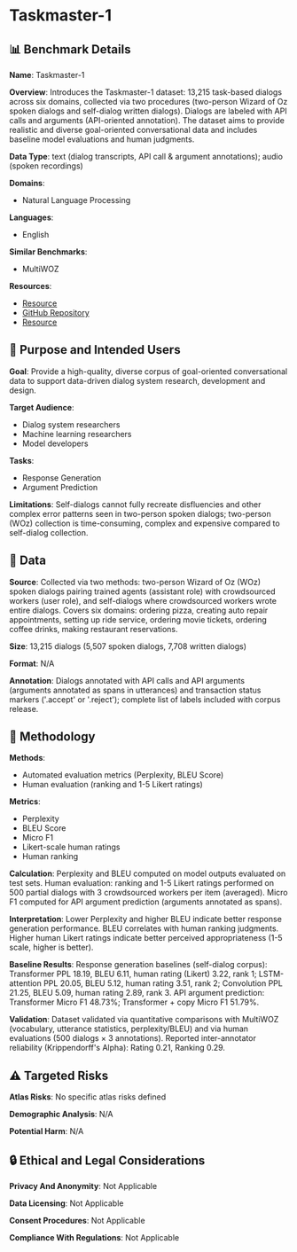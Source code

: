 # Taskmaster-1

## 📊 Benchmark Details

**Name**: Taskmaster-1

**Overview**: Introduces the Taskmaster-1 dataset: 13,215 task-based dialogs across six domains, collected via two procedures (two-person Wizard of Oz spoken dialogs and self-dialog written dialogs). Dialogs are labeled with API calls and arguments (API-oriented annotation). The dataset aims to provide realistic and diverse goal-oriented conversational data and includes baseline model evaluations and human judgments.

**Data Type**: text (dialog transcripts, API call & argument annotations); audio (spoken recordings)

**Domains**:
- Natural Language Processing

**Languages**:
- English

**Similar Benchmarks**:
- MultiWOZ

**Resources**:
- [Resource](https://g.co/dataset/taskmaster-1)
- [GitHub Repository](https://github.com/pytorch/fairseq)
- [Resource](https://arxiv.org/abs/1909.05358)

## 🎯 Purpose and Intended Users

**Goal**: Provide a high-quality, diverse corpus of goal-oriented conversational data to support data-driven dialog system research, development and design.

**Target Audience**:
- Dialog system researchers
- Machine learning researchers
- Model developers

**Tasks**:
- Response Generation
- Argument Prediction

**Limitations**: Self-dialogs cannot fully recreate disfluencies and other complex error patterns seen in two-person spoken dialogs; two-person (WOz) collection is time-consuming, complex and expensive compared to self-dialog collection.

## 💾 Data

**Source**: Collected via two methods: two-person Wizard of Oz (WOz) spoken dialogs pairing trained agents (assistant role) with crowdsourced workers (user role), and self-dialogs where crowdsourced workers wrote entire dialogs. Covers six domains: ordering pizza, creating auto repair appointments, setting up ride service, ordering movie tickets, ordering coffee drinks, making restaurant reservations.

**Size**: 13,215 dialogs (5,507 spoken dialogs, 7,708 written dialogs)

**Format**: N/A

**Annotation**: Dialogs annotated with API calls and API arguments (arguments annotated as spans in utterances) and transaction status markers ('.accept' or '.reject'); complete list of labels included with corpus release.

## 🔬 Methodology

**Methods**:
- Automated evaluation metrics (Perplexity, BLEU Score)
- Human evaluation (ranking and 1-5 Likert ratings)

**Metrics**:
- Perplexity
- BLEU Score
- Micro F1
- Likert-scale human ratings
- Human ranking

**Calculation**: Perplexity and BLEU computed on model outputs evaluated on test sets. Human evaluation: ranking and 1-5 Likert ratings performed on 500 partial dialogs with 3 crowdsourced workers per item (averaged). Micro F1 computed for API argument prediction (arguments annotated as spans).

**Interpretation**: Lower Perplexity and higher BLEU indicate better response generation performance. BLEU correlates with human ranking judgments. Higher human Likert ratings indicate better perceived appropriateness (1-5 scale, higher is better).

**Baseline Results**: Response generation baselines (self-dialog corpus): Transformer PPL 18.19, BLEU 6.11, human rating (Likert) 3.22, rank 1; LSTM-attention PPL 20.05, BLEU 5.12, human rating 3.51, rank 2; Convolution PPL 21.25, BLEU 5.09, human rating 2.89, rank 3. API argument prediction: Transformer Micro F1 48.73%; Transformer + copy Micro F1 51.79%.

**Validation**: Dataset validated via quantitative comparisons with MultiWOZ (vocabulary, utterance statistics, perplexity/BLEU) and via human evaluations (500 dialogs × 3 annotations). Reported inter-annotator reliability (Krippendorff's Alpha): Rating 0.21, Ranking 0.29.

## ⚠️ Targeted Risks

**Atlas Risks**:
No specific atlas risks defined

**Demographic Analysis**: N/A

**Potential Harm**: N/A

## 🔒 Ethical and Legal Considerations

**Privacy And Anonymity**: Not Applicable

**Data Licensing**: Not Applicable

**Consent Procedures**: Not Applicable

**Compliance With Regulations**: Not Applicable
